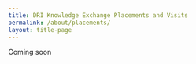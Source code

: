 ```yaml
---
title: DRI Knowledge Exchange Placements and Visits
permalink: /about/placements/
layout: title-page
---
```


<!-- **DRI Knowledge Exchange Placements and Visits** -->

Coming soon
